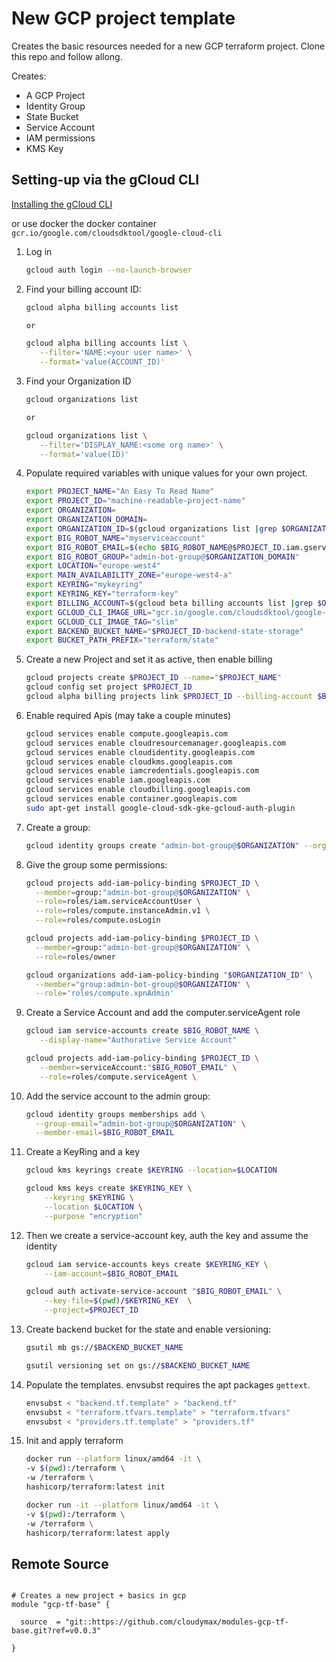 # New GCP project template

Creates the basic resources needed for a new GCP terraform project. Clone this repo and follow allong.

Creates:

- A GCP Project
- Identity Group
- State Bucket
- Service Account
- IAM permissions
- KMS Key

## Setting-up via the gCloud CLI

[Installing the gCloud CLI](https://cloud.google.com/sdk/docs/install)

or use docker the docker container `gcr.io/google.com/cloudsdktool/google-cloud-cli`


1. Log in

   ```bash
   gcloud auth login --no-launch-browser
   ```

2. Find your billing account ID:

   ```bash
   gcloud alpha billing accounts list

   or

   gcloud alpha billing accounts list \
      --filter='NAME:<your user name>' \
      --format='value(ACCOUNT_ID)'
   ```

3. Find your Organization ID

   ```bash
   gcloud organizations list

   or

   gcloud organizations list \
      --filter='DISPLAY_NAME:<some org name>' \
      --format='value(ID)'
   ```

4. Populate required variables with unique values for your own project.

   ```bash
   export PROJECT_NAME="An Easy To Read Name"
   export PROJECT_ID="machine-readable-project-name"
   export ORGANIZATION=
   export ORGANIZATION_DOMAIN=
   export ORGANIZATION_ID=$(gcloud organizations list |grep $ORGANIZATION |awk '{print $2}')
   export BIG_ROBOT_NAME="myserviceaccount"
   export BIG_ROBOT_EMAIL=$(echo $BIG_ROBOT_NAME@$PROJECT_ID.iam.gserviceaccount.com)
   export BIG_ROBOT_GROUP="admin-bot-group@$ORGANIZATION_DOMAIN"
   export LOCATION="europe-west4"
   export MAIN_AVAILABILITY_ZONE="europe-west4-a"
   export KEYRING="mykeyring"
   export KEYRING_KEY="terraform-key"
   export BILLING_ACCOUNT=$(gcloud beta billing accounts list |grep $ORGANIZATION |awk '{print $1}')
   export GCLOUD_CLI_IMAGE_URL="gcr.io/google.com/cloudsdktool/google-cloud-cli"
   export GCLOUD_CLI_IMAGE_TAG="slim"
   export BACKEND_BUCKET_NAME="$PROJECT_ID-backend-state-storage"
   export BUCKET_PATH_PREFIX="terraform/state"
   ```

5. Create a new Project and set it as active, then enable billing

    ```bash
    gcloud projects create $PROJECT_ID --name="$PROJECT_NAME"
    gcloud config set project $PROJECT_ID
    gcloud alpha billing projects link $PROJECT_ID --billing-account $BILLING_ACCOUNT

    ```

6. Enable required Apis (may take a couple minutes)

   ```bash
   gcloud services enable compute.googleapis.com
   gcloud services enable cloudresourcemanager.googleapis.com
   gcloud services enable cloudidentity.googleapis.com
   gcloud services enable cloudkms.googleapis.com
   gcloud services enable iamcredentials.googleapis.com
   gcloud services enable iam.googleapis.com
   gcloud services enable cloudbilling.googleapis.com
   gcloud services enable container.googleapis.com
   sudo apt-get install google-cloud-sdk-gke-gcloud-auth-plugin
   ```
   
7. Create a group:

    ```bash
    gcloud identity groups create "admin-bot-group@$ORGANIZATION" --organization=$ORGANIZATION_ID --display-name="top-level-bot-group"
    ```


8. Give the group some permissions:

    ```bash
    gcloud projects add-iam-policy-binding $PROJECT_ID \
      --member=group:"admin-bot-group@$ORGANIZATION" \
      --role=roles/iam.serviceAccountUser \
      --role=roles/compute.instanceAdmin.v1 \
      --role=roles/compute.osLogin

    gcloud projects add-iam-policy-binding $PROJECT_ID \
      --member=group:"admin-bot-group@$ORGANIZATION" \
      --role=roles/owner

    gcloud organizations add-iam-policy-binding "$ORGANIZATION_ID" \
      --member="group:admin-bot-group@$ORGANIZATION" \
      --role='roles/compute.xpnAdmin'
    ```

9. Create a Service Account and add the computer.serviceAgent role

   ```bash
   gcloud iam service-accounts create $BIG_ROBOT_NAME \
      --display-name="Authorative Service Account"

   gcloud projects add-iam-policy-binding $PROJECT_ID \
      --member=serviceAccount:"$BIG_ROBOT_EMAIL" \
      --role=roles/compute.serviceAgent \
   ```

10. Add the service account to the admin group:

    ```bash
    gcloud identity groups memberships add \
      --group-email="admin-bot-group@$ORGANIZATION" \
      --member-email=$BIG_ROBOT_EMAIL
    ```

11. Create a KeyRing and a key

    ```bash
    gcloud kms keyrings create $KEYRING --location=$LOCATION

    gcloud kms keys create $KEYRING_KEY \
        --keyring $KEYRING \
        --location $LOCATION \
        --purpose "encryption"
    ```

12. Then we create a service-account key, auth the key and assume the identity

    ```bash
    gcloud iam service-accounts keys create $KEYRING_KEY \
        --iam-account=$BIG_ROBOT_EMAIL

    gcloud auth activate-service-account "$BIG_ROBOT_EMAIL" \
        --key-file=$(pwd)/$KEYRING_KEY  \
        --project=$PROJECT_ID
    ```

13. Create backend bucket for the state and enable versioning:

    ```bash
    gsutil mb gs://$BACKEND_BUCKET_NAME

    gsutil versioning set on gs://$BACKEND_BUCKET_NAME
    ```

14. Populate the templates. envsubst requires the apt packages `gettext`.

    ```bash
    envsubst < "backend.tf.template" > "backend.tf"
    envsubst < "terraform.tfvars.template" > "terraform.tfvars"
    envsubst < "providers.tf.template" > "providers.tf"
    ```

15. Init and apply terraform

    ```bash
    docker run --platform linux/amd64 -it \
    -v $(pwd):/terraform \
    -w /terraform \
    hashicorp/terraform:latest init

    docker run -it --platform linux/amd64 -it \
    -v $(pwd):/terraform \
    -w /terraform \
    hashicorp/terraform:latest apply
    ```


## Remote Source

```hcl

# Creates a new project + basics in gcp
module "gcp-tf-base" {

  source  = "git::https://github.com/cloudymax/modules-gcp-tf-base.git?ref=v0.0.3"

}

```
